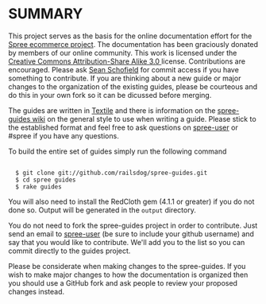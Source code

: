 SUMMARY
=======

This project serves as the basis for the online documentation effort for the [Spree ecommerce project](http://spreecommerce.com).  The documentation has been graciously donated by members of our online community.  This work is licensed under the [Creative Commons Attribution-Share Alike 3.0 ](http://creativecommons.org/licenses/by-sa/3.0/) license.  Contributions are encouraged.  Please ask [Sean Schofield](http://github.com/schof) for commit access if you have something to contribute.  If you are thinking about a new guide or major changes to the organization of the existing guides, please be courteous and do this in your own fork so it can be dicussed before merging. 
                                                   
The guides are written in [Textile]() and there is information on the [spree-guides wiki](http://wiki.github.com/railsdog/spree-guides) on the general style to use when writing a guide.  Please stick to the established format and feel free to ask questions on [spree-user](http://groups.google.com/group/spree-user) or #spree if you have any questions. 

To build the entire set of guides simply run the following command

<pre><code>
  $ git clone git://github.com/railsdog/spree-guides.git
  $ cd spree guides
  $ rake guides
</code></pre>
            
You will also need to install the RedCloth gem (4.1.1 or greater) if you do not done so.  Output will be generated in the `output` directory.

You do not need to fork the spree-guides project in order to contribute.  Just send an email to [spree-user](http://groups.google.com/group/spree-user) (be sure to include your github username) and say that you would like to contribute.  We'll add you to the list so you can commit directly to the guides project.  

Please be considerate when making changes to the spree-guides.  If you wish to make major changes to how the documentation is organized then you should use a GitHub fork and ask people to review your proposed changes instead.
